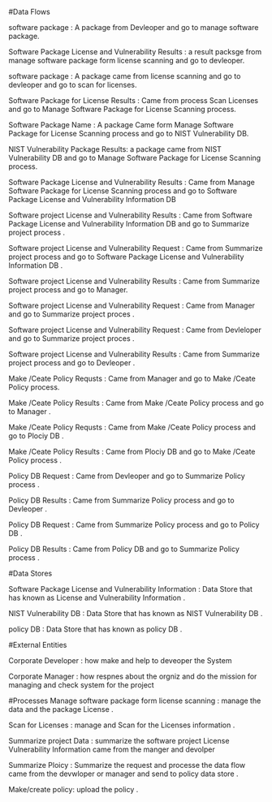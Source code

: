 
  #Data Flows 
  
  

  software package : A package from Devleoper and go to manage software package.
  
  Software Package License and Vulnerability Results : a result packsge from manage software package form license scanning and go to devleoper. 
  
  software package : A package came from license scanning and go to devleoper and go to scan for licenses. 
  
  Software Package for License Results : Came from process Scan Licenses and go to Manage Software Package for License Scanning process.

  Software Package Name : A package Came form Manage Software Package for License Scanning process and go to NIST Vulnerability DB.
  
  NIST Vulnerability Package Results: a package came from NIST Vulnerability DB and go to Manage Software Package for License Scanning process. 
  
  Software Package License and Vulnerability Results : Came from Manage Software Package for License Scanning process and go to Software Package License and Vulnerability Information DB
   
  Software project License and Vulnerability Results : Came from Software Package License and Vulnerability Information DB and go to Summarize project process .
   
  Software project License and Vulnerability Request : Came from Summarize project process and go to Software Package License and Vulnerability Information DB . 

  Software project License and Vulnerability Results : Came from Summarize project process and go to Manager.

  Software project License and Vulnerability Request : Came from Manager and go to  Summarize project proces . 
  
  Software project License and Vulnerability Request : Came from Devleloper and go to Summarize project proces . 
 
  Software project License and Vulnerability Results : Came from Summarize project process and go to Devleoper . 
  
  Make /Ceate Policy Requsts : Came from Manager and go to Make /Ceate Policy process.
  
  Make /Ceate Policy Results : Came from Make /Ceate Policy process and go to Manager . 
  
  Make /Ceate Policy Requsts : Came from Make /Ceate Policy process and go to Plociy DB .
  
  Make /Ceate Policy Results : Came from Plociy DB and go to Make /Ceate Policy process .
  
  Policy DB Request : Came from Devleoper and go to Summarize Policy process .  
  
  Policy DB Results : Came from Summarize Policy process and go to Devleoper . 

  Policy DB Request : Came from Summarize Policy process and go to Policy DB .  
  
  Policy DB Results : Came from Policy DB and go to Summarize Policy process . 
  
 
  
  #Data Stores

 
   Software Package License and Vulnerability Information : Data Store that has known as License and Vulnerability Information .
  
   NIST Vulnerability DB : Data Store that has known as NIST Vulnerability DB .
 
   policy DB : Data Store that has known as policy DB . 
  
  
  #External Entities 
 
  Corporate Developer : how make and help to deveoper the System  
  
  Corporate Manager  :  how respnes about the orgniz and do the mission for managing and check system  for the project 


 #Processes 
  Manage software package form license scanning : manage the data and the package License . 

  Scan for Licenses : manage and Scan for the Licenses information .
  
  Summarize project Data : summarize the software project License Vulnerability Information came from the manger and devolper 
  
  Summarize Ploicy : Summarize the request and processe the data flow came  from the devwloper or manager and send to  policy data store .
 
  Make/create policy: upload the policy  .

  
